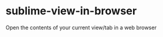 sublime-view-in-browser
=======================

Open the contents of your current view/tab in a web browser